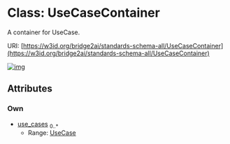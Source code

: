 
# Class: UseCaseContainer


A container for UseCase.

URI: [https://w3id.org/bridge2ai/standards-schema-all/UseCaseContainer](https://w3id.org/bridge2ai/standards-schema-all/UseCaseContainer)


[![img](https://yuml.me/diagram/nofunky;dir:TB/class/[UseCase]<use_cases%200..*-++[UseCaseContainer],[UseCase])](https://yuml.me/diagram/nofunky;dir:TB/class/[UseCase]<use_cases%200..*-++[UseCaseContainer],[UseCase])

## Attributes


### Own

 * [use_cases](use_cases.md)  <sub>0..\*</sub>
     * Range: [UseCase](UseCase.md)
